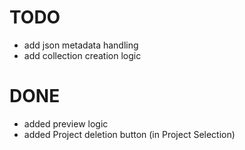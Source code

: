 
# TODO

- add json metadata handling
- add collection creation logic


# DONE

- added preview logic
- added Project deletion button (in Project Selection)

